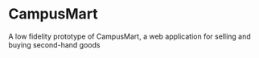 # CampusMart
A low fidelity prototype of CampusMart, a web application for selling and buying second-hand goods
